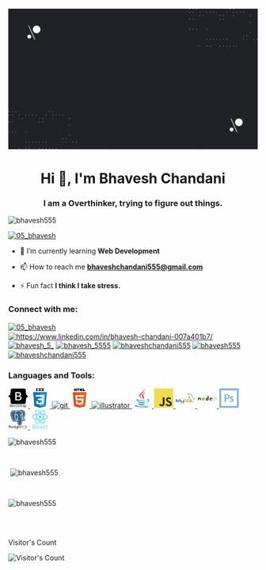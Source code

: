 ![logo](https://github.com/bhavesh555/bhavesh555/blob/main/Bhavesh's%20Github%20Banner.gif)
<h1 align="center">Hi 👋, I'm Bhavesh Chandani</h1>
<h3 align="center">I am a Overthinker, trying to figure out things.</h3>


<p align="left"> <img src="https://komarev.com/ghpvc/?username=bhavesh555&label=Profile%20views&color=0e75b6&style=flat" alt="bhavesh555" /> </p>

<p align="left"> <a href="https://twitter.com/05_bhavesh" target="blank"><img src="https://img.shields.io/twitter/follow/05_bhavesh?logo=twitter&style=for-the-badge" alt="05_bhavesh" /></a> </p>

- 🌱 I’m currently learning **Web Development**

- 📫 How to reach me **bhaveshchandani555@gmail.com**

- ⚡ Fun fact **I think I take stress.**

<h3 align="left">Connect with me:</h3>
<p align="left">
<a href="https://twitter.com/05_bhavesh" target="blank"><img align="center" src="https://raw.githubusercontent.com/rahuldkjain/github-profile-readme-generator/master/src/images/icons/Social/twitter.svg" alt="05_bhavesh" height="30" width="40" /></a>
<a href="https://linkedin.com/in/https://www.linkedin.com/in/bhavesh-chandani-007a401b7/" target="blank"><img align="center" src="https://raw.githubusercontent.com/rahuldkjain/github-profile-readme-generator/master/src/images/icons/Social/linked-in-alt.svg" alt="https://www.linkedin.com/in/bhavesh-chandani-007a401b7/" height="30" width="40" /></a>
<a href="https://instagram.com/bhavesh_5_" target="blank"><img align="center" src="https://raw.githubusercontent.com/rahuldkjain/github-profile-readme-generator/master/src/images/icons/Social/instagram.svg" alt="bhavesh_5_" height="30" width="40" /></a>
<a href="https://www.codechef.com/users/bhavesh5555" target="blank"><img align="center" src="https://cdn.jsdelivr.net/npm/simple-icons@3.1.0/icons/codechef.svg" alt="bhavesh_5555" height="30" width="40" /></a>
<a href="https://codeforces.com/profile/bhaveshchandani555" target="blank"><img align="center" src="https://raw.githubusercontent.com/rahuldkjain/github-profile-readme-generator/master/src/images/icons/Social/codeforces.svg" alt="bhaveshchandani555" height="30" width="40" /></a>
<a href="https://www.leetcode.com/bhavesh555" target="blank"><img align="center" src="https://raw.githubusercontent.com/rahuldkjain/github-profile-readme-generator/master/src/images/icons/Social/leet-code.svg" alt="bhavesh555" height="30" width="40" /></a>
<a href="https://auth.geeksforgeeks.org/user/bhavesh555" target="blank"><img align="center" src="https://raw.githubusercontent.com/rahuldkjain/github-profile-readme-generator/master/src/images/icons/Social/geeks-for-geeks.svg" alt="bhaveshchandani555" height="30" width="40" /></a>
</p>

<h3 align="left">Languages and Tools:</h3>
<p align="left"> <a href="https://getbootstrap.com" target="_blank" rel="noreferrer"> <img src="https://raw.githubusercontent.com/devicons/devicon/master/icons/bootstrap/bootstrap-plain-wordmark.svg" alt="bootstrap" width="40" height="40"/> </a> <a href="https://www.w3schools.com/css/" target="_blank" rel="noreferrer"> <img src="https://raw.githubusercontent.com/devicons/devicon/master/icons/css3/css3-original-wordmark.svg" alt="css3" width="40" height="40"/> </a> <a href="https://git-scm.com/" target="_blank" rel="noreferrer"> <img src="https://www.vectorlogo.zone/logos/git-scm/git-scm-icon.svg" alt="git" width="40" height="40"/> </a> <a href="https://www.w3.org/html/" target="_blank" rel="noreferrer"> <img src="https://raw.githubusercontent.com/devicons/devicon/master/icons/html5/html5-original-wordmark.svg" alt="html5" width="40" height="40"/> </a> <a href="https://www.adobe.com/in/products/illustrator.html" target="_blank" rel="noreferrer"> <img src="https://www.vectorlogo.zone/logos/adobe_illustrator/adobe_illustrator-icon.svg" alt="illustrator" width="40" height="40"/> </a> <a href="https://www.java.com" target="_blank" rel="noreferrer"> <img src="https://raw.githubusercontent.com/devicons/devicon/master/icons/java/java-original.svg" alt="java" width="40" height="40"/> </a> <a href="https://developer.mozilla.org/en-US/docs/Web/JavaScript" target="_blank" rel="noreferrer"> <img src="https://raw.githubusercontent.com/devicons/devicon/master/icons/javascript/javascript-original.svg" alt="javascript" width="40" height="40"/> </a> <a href="https://www.mysql.com/" target="_blank" rel="noreferrer"> <img src="https://raw.githubusercontent.com/devicons/devicon/master/icons/mysql/mysql-original-wordmark.svg" alt="mysql" width="40" height="40"/> </a> <a href="https://nodejs.org" target="_blank" rel="noreferrer"> <img src="https://raw.githubusercontent.com/devicons/devicon/master/icons/nodejs/nodejs-original-wordmark.svg" alt="nodejs" width="40" height="40"/> </a> <a href="https://www.photoshop.com/en" target="_blank" rel="noreferrer"> <img src="https://raw.githubusercontent.com/devicons/devicon/master/icons/photoshop/photoshop-line.svg" alt="photoshop" width="40" height="40"/> </a> <a href="https://www.postgresql.org" target="_blank" rel="noreferrer"> <img src="https://raw.githubusercontent.com/devicons/devicon/master/icons/postgresql/postgresql-original-wordmark.svg" alt="postgresql" width="40" height="40"/> </a> <a href="https://reactjs.org/" target="_blank" rel="noreferrer"> <img src="https://raw.githubusercontent.com/devicons/devicon/master/icons/react/react-original-wordmark.svg" alt="react" width="40" height="40"/> </a> </p>

<p><img align="centre" src="https://github-readme-stats.vercel.app/api/top-langs?username=bhavesh555&show_icons=true&locale=en&layout=compact" alt="bhavesh555" /></p>
<br>
<p>&nbsp;<img align="centre" src="https://github-readme-stats.vercel.app/api?username=bhavesh555&show_icons=true&locale=en" alt="bhavesh555" /></p>
<br>
<p><img align="centre" src="https://github-readme-streak-stats.herokuapp.com/?user=bhavesh555&" alt="bhavesh555" /></p>
<br>
<br>
<p>Visitor's Count</p>

<img align="Centre" alt="Visitor's Count" src="https://profile-counter.glitch.me/{bhavesh555}/count.svg">
